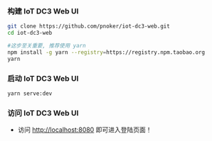 ### 构建 IoT DC3 Web UI

```bash
git clone https://github.com/pnoker/iot-dc3-web.git
cd iot-dc3-web

#这步至关重要, 推荐使用 yarn
npm install -g yarn --registry=https://registry.npm.taobao.org
yarn
```

### 启动 IoT DC3 Web UI

```bash
yarn serve:dev
```

### 访问 IoT DC3 Web UI

-   访问 [http://localhost:8080](http://localhost:8080) 即可进入登陆页面！
